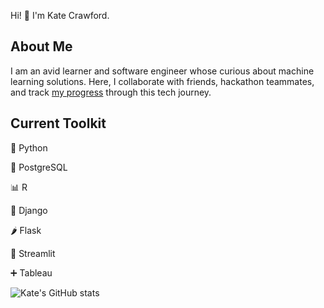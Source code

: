 Hi! 👋 I'm Kate Crawford. 

## About Me

I am an avid learner and software engineer whose curious about machine learning solutions. Here, I collaborate with friends, hackathon teammates, and track [my progress](https://github.com/codewithkate/ossu-cs-progress/blob/main/README.md) through this tech journey. 

## Current Toolkit

🐍 Python

🐘 PostgreSQL

📊 R

🐸 Django

🌶️ Flask

👑 Streamlit

➕ Tableau

![Kate's GitHub stats](https://github-readme-stats.vercel.app/api?username=codewithkate&show_icons=true&bg_color=00000000&rank_icon=github&include_all_commit=true)
